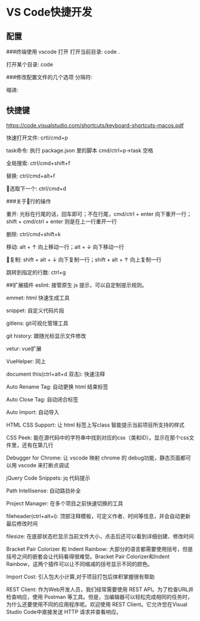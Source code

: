 
# VS Code快捷开发

## 配置

###终端使用 vscode 打开
打开当前目录: code .

打开某个目录: code 

###修改配置文件的几个选项
分隔符: 

缩进: 

## 快捷键
https://code.visualstudio.com/shortcuts/keyboard-shortcuts-macos.pdf

快速打开文件: crtl/cmd+p

task命令: 执行 package.json 里的脚本
cmd/ctrl+p->task 空格

全局搜索: ctrl/cmd+shift+f

替换: ctrl/cmd+alt+f

选取下一个: ctrl/cmd+d

###关于行的操作

重开: 光标在行尾的话，回车即可；不在行尾，cmd/ctrl + enter 向下重开一行；shift + cmd/ctrl + enter 则是在上一行重开一行

删除: ctrl/cmd+shift+k

移动: alt + ↑ 向上移动一行；alt + ↓ 向下移动一行

复制: shift + alt + ↓ 向下复制一行；shift + alt + ↑ 向上复制一行

跳转到指定的行数: ctrl+g

##扩展插件
eslint: 接管原生 js 提示，可以自定制提示规则。

emmet: html 快速生成工具

snippet: 自定义代码片段

gitlens: git可视化管理工具

git history: 跟随光标显示文件修改

vetur: vue扩展

VueHelper: 同上

document this(ctrl+alt+d 双击): 快速注释

Auto Rename Tag: 自动更换 html 结束标签

Auto Close Tag: 自动闭合标签

Auto Import: 自动导入

HTML CSS Support: 让 html 标签上写class 智能提示当前项目所支持的样式

CSS Peek: 能在源代码中的字符串中找到对应的css（类和ID）。显示在那个css文件里，还有在第几行

Debugger for Chrome: 让 vscode 映射 chrome 的 debug功能，静态页面都可以用 vscode 来打断点调试

jQuery Code Snippets:  jq 代码提示

Path Intellisense: 自动路劲补全

Project Manager: 在多个项目之前快速切换的工具

fileheader(ctrl+alt+i): 顶部注释模板，可定义作者、时间等信息，并会自动更新最后修改时间

filesize: 在底部状态栏显示当前文件大小，点击后还可以看到详细创建、修改时间

Bracket Pair Colorizer 和 Indent Rainbow: 大部分的语言都需要使用括号，但是括号之间的嵌套会让代码看得很难受。Bracket Pair Colorizer和Indent Rainbow，这两个插件可以让不同缩减的括号显示不同的颜色。

Import Cost: 引入包大小计算,对于项目打包后体积掌握很有帮助

REST Client: 作为Web开发人员，我们经常需要使用 REST API。为了检查URL并检查响应，使用 Postman 等工具。但是，当编辑器可以轻松完成相同的任务时，为什么还要使用不同的应用程序呢。欢迎使用 REST Client。它允许您在Visual Studio Code中直接发送 HTTP 请求并查看响应。


